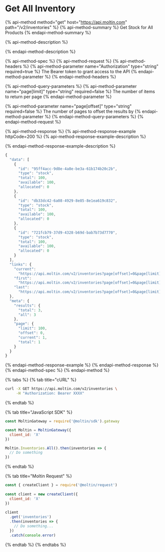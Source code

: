 # Get All Inventory

{% api-method method="get" host="https://api.moltin.com" path="/v2/inventories" %}
{% api-method-summary %}
Get Stock for All Products
{% endapi-method-summary %}

{% api-method-description %}

{% endapi-method-description %}

{% api-method-spec %}
{% api-method-request %}
{% api-method-headers %}
{% api-method-parameter name="Authorization" type="string" required=true %}
The Bearer token to grant access to the API
{% endapi-method-parameter %}
{% endapi-method-headers %}

{% api-method-query-parameters %}
{% api-method-parameter name="page\[limit\]" type="string" required=false %}
The number of items to return per page
{% endapi-method-parameter %}

{% api-method-parameter name="page\[offset\]" type="string" required=false %}
The number of pages to offset the results by
{% endapi-method-parameter %}
{% endapi-method-query-parameters %}
{% endapi-method-request %}

{% api-method-response %}
{% api-method-response-example httpCode=200 %}
{% api-method-response-example-description %}

{% endapi-method-response-example-description %}

```javascript
{
  "data": [
    {
      "id": "95ff4acc-9d8e-4a8e-be3a-61b174b20c2b",
      "type": "stock",
      "total": 100,
      "available": 100,
      "allocated": 0
    },
    {
      "id": "db33dc42-6a08-4929-8e85-8e1ea619c832",
      "type": "stock",
      "total": 100,
      "available": 100,
      "allocated": 0
    },
    {
      "id": "721fcb79-37d9-4328-b69d-bab7b73d7770",
      "type": "stock",
      "total": 100,
      "available": 100,
      "allocated": 0
    }
  ],
  "links": {
    "current":
      "https://api.moltin.com/v2/inventories?page[offset]=0&page[limit]=50",
    "first":
      "https://api.moltin.com/v2/inventories?page[offset]=0&page[limit]=50",
    "last":
      "https://api.moltin.com/v2/inventories?page[offset]=0&page[limit]=50"
  },
  "meta": {
    "results": {
      "total": 3,
      "all": 3
    },
    "page": {
      "limit": 100,
      "offset": 0,
      "current": 1,
      "total": 1
    }
  }
}
```
{% endapi-method-response-example %}
{% endapi-method-response %}
{% endapi-method-spec %}
{% endapi-method %}

{% tabs %}
{% tab title="cURL" %}
```bash
curl -X GET https://api.moltin.com/v2/inventories \
     -H "Authorization: Bearer XXXX"
```
{% endtab %}

{% tab title="JavaScript SDK" %}
```javascript
const MoltinGateway = require('@moltin/sdk').gateway

const Moltin = MoltinGateway({
  client_id: 'X'
})

Moltin.Inventories.All().then(inventories => {
  // Do something
})
```
{% endtab %}

{% tab title="Moltin Request" %}
```javascript
const { createClient } = require('@moltin/request')
​
const client = new createClient({
  client_id: 'X'
})
​
client
  .get('inventories')
  .then(inventories => {
    // Do something...
  })
  .catch(console.error)
```
{% endtab %}
{% endtabs %}

